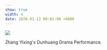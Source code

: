 ```yaml
---
show: true
width: 4
date: 2020-01-12 00:01:00 +0800
---
```

<div>
  <img data-src="/assets/images/photos/1261736498330_.pic_hd.jpg" class="lazy w-100 rounded-top" src="{{ '/assets/images/empty_300x200.png' | relative_url }}">
    <!-- <img data-src="/assets/images/photos/1241736498012_.pic_hd.jpg" class="lazy w-100 rounded-top" src="{{ '/assets/images/empty_300x200.png' | relative_url }}"> -->
  <div class="card-body">
    <p class="card-text">
       Zhang Yixing's Dunhuang Drama Performance.
    </p>
  </div>
</div>

